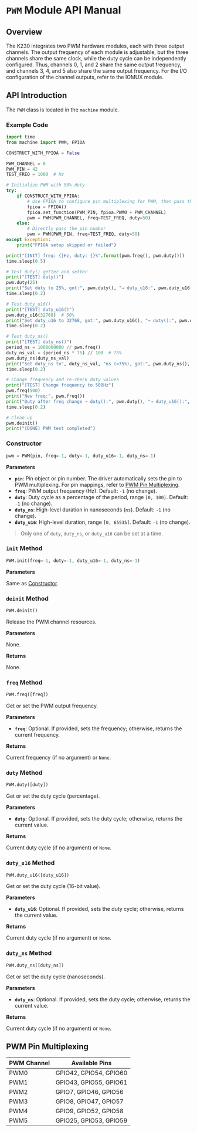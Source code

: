 # `PWM` Module API Manual  

## Overview  

The K230 integrates two PWM hardware modules, each with three output channels. The output frequency of each module is adjustable, but the three channels share the same clock, while the duty cycle can be independently configured. Thus, channels 0, 1, and 2 share the same output frequency, and channels 3, 4, and 5 also share the same output frequency. For the I/O configuration of the channel outputs, refer to the IOMUX module.  

## API Introduction  

The `PWM` class is located in the `machine` module.  

### Example Code  

```python  
import time  
from machine import PWM, FPIOA  

CONSTRUCT_WITH_FPIOA = False  

PWM_CHANNEL = 0  
PWM_PIN = 42  
TEST_FREQ = 1000  # Hz  

# Initialize PWM with 50% duty  
try:  
    if CONSTRUCT_WITH_FPIOA:  
        # Use FPIOA to configure pin multiplexing for PWM, then pass the channel  
        fpioa = FPIOA()  
        fpioa.set_function(PWM_PIN, fpioa.PWM0 + PWM_CHANNEL)  
        pwm = PWM(PWM_CHANNEL, freq=TEST_FREQ, duty=50)  
    else:  
        # Directly pass the pin number  
        pwm = PWM(PWM_PIN, freq=TEST_FREQ, duty=50)  
except Exception:  
    print("FPIOA setup skipped or failed")  

print("[INIT] freq: {}Hz, duty: {}%".format(pwm.freq(), pwm.duty()))  
time.sleep(0.5)  

# Test duty() getter and setter  
print("[TEST] duty()")  
pwm.duty(25)  
print("Set duty to 25%, got:", pwm.duty(), "→ duty_u16:", pwm.duty_u16(), "→ duty_ns:", pwm.duty_ns())  
time.sleep(0.2)  

# Test duty_u16()  
print("[TEST] duty_u16()")  
pwm.duty_u16(32768)  # 50%  
print("Set duty_u16 to 32768, got:", pwm.duty_u16(), "→ duty():", pwm.duty(), "→ duty_ns():", pwm.duty_ns())  
time.sleep(0.2)  

# Test duty_ns()  
print("[TEST] duty_ns()")  
period_ns = 1000000000 // pwm.freq()  
duty_ns_val = (period_ns * 75) // 100  # 75%  
pwm.duty_ns(duty_ns_val)  
print("Set duty_ns to", duty_ns_val, "ns (≈75%), got:", pwm.duty_ns(), "→ duty():", pwm.duty(), "→ duty_u16():", pwm.duty_u16())  
time.sleep(0.2)  

# Change frequency and re-check duty values  
print("[TEST] Change frequency to 500Hz")  
pwm.freq(500)  
print("New freq:", pwm.freq())  
print("Duty after freq change → duty():", pwm.duty(), "→ duty_u16():", pwm.duty_u16(), "→ duty_ns():", pwm.duty_ns())  
time.sleep(0.2)  

# Clean up  
pwm.deinit()  
print("[DONE] PWM test completed")  
```  

### Constructor  

```python  
pwm = PWM(pin, freq=-1, duty=-1, duty_u16=-1, duty_ns=-1)  
```  

**Parameters**  

- **`pin`**: Pin object or pin number. The driver automatically sets the pin to PWM multiplexing. For pin mappings, refer to [PWM Pin Multiplexing](#pwm-pin-multiplexing).  
- **`freq`**: PWM output frequency (Hz). Default: `-1` (no change).  
- **`duty`**: Duty cycle as a percentage of the period, range `[0, 100]`. Default: `-1` (no change).  
- **`duty_ns`**: High-level duration in nanoseconds (`ns`). Default: `-1` (no change).  
- **`duty_u16`**: High-level duration, range `[0, 65535]`. Default: `-1` (no change).  

> Only one of `duty`, `duty_ns`, or `duty_u16` can be set at a time.  

### `init` Method  

```python  
PWM.init(freq=-1, duty=-1, duty_u16=-1, duty_ns=-1)  
```  

**Parameters**  

Same as [Constructor](#constructor).  

### `deinit` Method  

```python  
PWM.deinit()  
```  

Release the PWM channel resources.  

**Parameters**  

None.  

**Returns**  

None.  

### `freq` Method  

```python  
PWM.freq([freq])  
```  

Get or set the PWM output frequency.  

**Parameters**

- **`freq`**: Optional. If provided, sets the frequency; otherwise, returns the current frequency.  

**Returns**

Current frequency (if no argument) or `None`.  

### `duty` Method  

```python  
PWM.duty([duty])  
```  

Get or set the duty cycle (percentage).  

**Parameters**

- **`duty`**: Optional. If provided, sets the duty cycle; otherwise, returns the current value.  

**Returns**  

Current duty cycle (if no argument) or `None`.  

### `duty_u16` Method  

```python  
PWM.duty_u16([duty_u16])  
```  

Get or set the duty cycle (16-bit value).  

**Parameters**

- **`duty_u16`**: Optional. If provided, sets the duty cycle; otherwise, returns the current value.  

**Returns**  

Current duty cycle (if no argument) or `None`.  

### `duty_ns` Method  

```python  
PWM.duty_ns([duty_ns])  
```  

Get or set the duty cycle (nanoseconds).  

**Parameters**

- **`duty_ns`**: Optional. If provided, sets the duty cycle; otherwise, returns the current value.  

**Returns**  

Current duty cycle (if no argument) or `None`.  

## PWM Pin Multiplexing  

| PWM Channel | Available Pins          |  
|-------------|-------------------------|  
| PWM0        | GPIO42, GPIO54, GPIO60  |  
| PWM1        | GPIO43, GPIO55, GPIO61  |  
| PWM2        | GPIO7, GPIO46, GPIO56   |  
| PWM3        | GPIO8, GPIO47, GPIO57   |  
| PWM4        | GPIO9, GPIO52, GPIO58   |  
| PWM5        | GPIO25, GPIO53, GPIO59  |  
